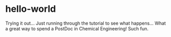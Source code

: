 # hello-world
Trying it out...
Just running through the tutorial to see what happens...
What a great way to spend a PostDoc in Chemical Engineering! Such fun.
